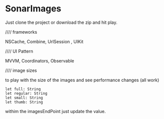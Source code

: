 # SonarImages

Just clone the project or download the zip and hit play.

//// frameworks

NSCache, Combine, UrlSession , UIKit

//// UI Pattern

  MVVM, Coordinators, Observable

//// image sizes

to play with the size of the images and see performance changes (all work)

    let full: String
    let regular: String
    let small: String
    let thumb: String
    
withim the imagesEndPoint just update the value.
